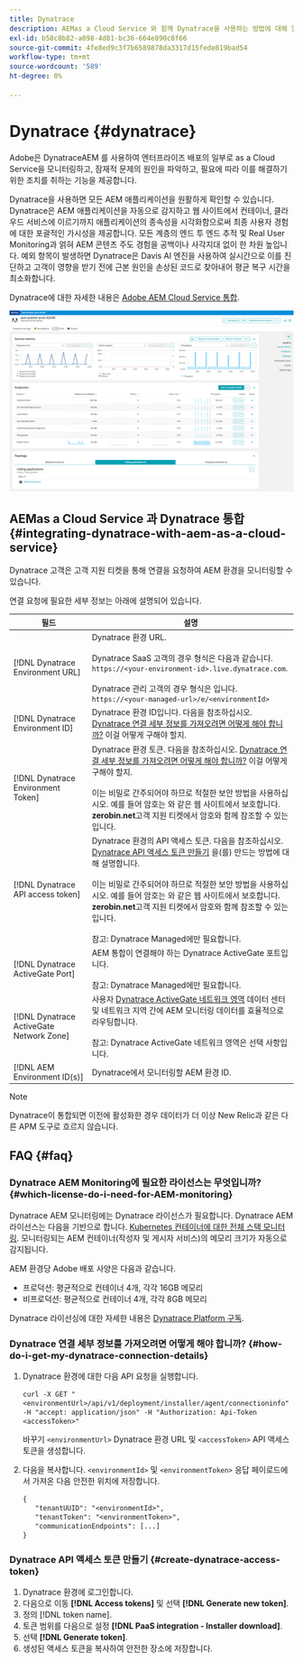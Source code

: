 ```yaml
---
title: Dynatrace
description: AEMas a Cloud Service 와 함께 Dynatrace을 사용하는 방법에 대해 알아봅니다.
exl-id: b58c8b82-a098-4d81-bc36-664e890c8f66
source-git-commit: 4fe8ed9c3f7b6589878da3317d15fede819bad54
workflow-type: tm+mt
source-wordcount: '589'
ht-degree: 0%

---
```


# Dynatrace {#dynatrace}

Adobe은 DynatraceAEM 를 사용하여 엔터프라이즈 배포의 일부로 as a Cloud Service을 모니터링하고, 잠재적 문제의 원인을 파악하고, 필요에 따라 이를 해결하기 위한 조치를 취하는 기능을 제공합니다.

Dynatrace을 사용하면 모든 AEM 애플리케이션을 원활하게 확인할 수 있습니다. Dynatrace은 AEM 애플리케이션을 자동으로 감지하고 웹 사이트에서 컨테이너, 클라우드 서비스에 이르기까지 애플리케이션의 종속성을 시각화함으로써 최종 사용자 경험에 대한 포괄적인 가시성을 제공합니다. 모든 계층의 엔드 투 엔드 추적 및 Real User Monitoring과 얽혀 AEM 콘텐츠 주도 경험을 공백이나 사각지대 없이 한 차원 높입니다. 예외 항목이 발생하면 Dynatrace은 Davis AI 엔진을 사용하여 실시간으로 이를 진단하고 고객이 영향을 받기 전에 근본 원인을 손상된 코드로 찾아내어 평균 복구 시간을 최소화합니다.

Dynatrace에 대한 자세한 내용은 [Adobe AEM Cloud Service 통합](https://www.dynatrace.com/hub/detail/adobe-experience-manager-1/).

![AEM 작성자 및 게시자 성능 지표](/help/implementing/cloud-manager/assets/dynatrace-performance-metrics.png)

## AEMas a Cloud Service 과 Dynatrace 통합 {#integrating-dynatrace-with-aem-as-a-cloud-service}

Dynatrace 고객은 고객 지원 티켓을 통해 연결을 요청하여 AEM 환경을 모니터링할 수 있습니다.

연결 요청에 필요한 세부 정보는 아래에 설명되어 있습니다.

| **필드** | **설명** |
|---|---|
| [!DNL Dynatrace Environment URL] | Dynatrace 환경 URL.<br><br>Dynatrace SaaS 고객의 경우 형식은 다음과 같습니다. `https://<your-environment-id>.live.dynatrace.com`.<br><br>Dynatrace 관리 고객의 경우 형식은 입니다. `https://<your-managed-url>/e/<environmentId>` |
| [!DNL Dynatrace Environment ID] | Dynatrace 환경 ID입니다. 다음을 참조하십시오. [Dynatrace 연결 세부 정보를 가져오려면 어떻게 해야 합니까?](#how-do-i-get-my-dynatrace-connection-details) 이걸 어떻게 구해야 할지. |
| [!DNL Dynatrace Environment Token] | Dynatrace 환경 토큰. 다음을 참조하십시오. [Dynatrace 연결 세부 정보를 가져오려면 어떻게 해야 합니까?](#how-do-i-get-my-dynatrace-connection-details) 이걸 어떻게 구해야 할지.<br><br>이는 비밀로 간주되어야 하므로 적절한 보안 방법을 사용하십시오. 예를 들어 암호는 와 같은 웹 사이트에서 보호합니다. **zerobin.net**&#x200B;고객 지원 티켓에서 암호와 함께 참조할 수 있는 입니다. |
| [!DNL Dynatrace API access token] | Dynatrace 환경의 API 액세스 토큰.  다음을 참조하십시오. [Dynatrace API 액세스 토큰 만들기](#create-dynatrace-access-token) 을(를) 만드는 방법에 대해 설명합니다.<br><br>이는 비밀로 간주되어야 하므로 적절한 보안 방법을 사용하십시오. 예를 들어 암호는 와 같은 웹 사이트에서 보호합니다. **zerobin.net**&#x200B;고객 지원 티켓에서 암호와 함께 참조할 수 있는 입니다.<br><br>참고: Dynatrace Managed에만 필요합니다. |
| [!DNL Dynatrace ActiveGate Port] | AEM 통합이 연결해야 하는 Dynatrace ActiveGate 포트입니다.<br><br>참고: Dynatrace Managed에만 필요합니다. |
| [!DNL Dynatrace ActiveGate Network Zone] | 사용자 [Dynatrace ActiveGate 네트워크 영역](https://docs.dynatrace.com/docs/manage/network-zones) 데이터 센터 및 네트워크 지역 간에 AEM 모니터링 데이터를 효율적으로 라우팅합니다.<br><br>참고: Dynatrace ActiveGate 네트워크 영역은 선택 사항입니다. |
| [!DNL AEM Environment ID(s)] | Dynatrace에서 모니터링할 AEM 환경 ID. |

>[!NOTE]
>
>Dynatrace이 통합되면 이전에 활성화한 경우 데이터가 더 이상 New Relic과 같은 다른 APM 도구로 흐르지 않습니다.

## FAQ {#faq}

### Dynatrace AEM Monitoring에 필요한 라이선스는 무엇입니까? {#which-license-do-i-need-for-AEM-monitoring}

Dynatrace AEM 모니터링에는 Dynatrace 라이선스가 필요합니다. Dynatrace AEM 라이선스는 다음을 기반으로 합니다. [Kubernetes 컨테이너에 대한 전체 스택 모니터링](https://docs.dynatrace.com/docs/shortlink/dps-hosts#gib-hour-calculation-for-containers-and-application-only-monitoring). 모니터링되는 AEM 컨테이너(작성자 및 게시자 서비스)의 메모리 크기가 자동으로 감지됩니다.

AEM 환경당 Adobe 배포 사양은 다음과 같습니다.

* 프로덕션: 평균적으로 컨테이너 4개, 각각 16GB 메모리
* 비프로덕션: 평균적으로 컨테이너 4개, 각각 8GB 메모리

Dynatrace 라이선싱에 대한 자세한 내용은 [Dynatrace Platform 구독](https://docs.dynatrace.com/docs/shortlink/dynatrace-platform-subscription).

### Dynatrace 연결 세부 정보를 가져오려면 어떻게 해야 합니까? {#how-do-i-get-my-dynatrace-connection-details}

1. Dynatrace 환경에 대한 다음 API 요청을 실행합니다.

   ```
   curl -X GET "<environmentUrl>/api/v1/deployment/installer/agent/connectioninfo" -H "accept: application/json" -H "Authorization: Api-Token <accessToken>"
   ```


   바꾸기 `<environmentUrl>` Dynatrace 환경 URL 및 `<accessToken>` API 액세스 토큰을 생성합니다.

1. 다음을 복사합니다. `<environmentId>` 및 `<environmentToken>` 응답 페이로드에서 가져온 다음 안전한 위치에 저장합니다.

   ```
   {
      "tenantUUID": "<environmentId>",
      "tenantToken": "<environmentToken>",
      "communicationEndpoints": [...]
   }
   ```

### Dynatrace API 액세스 토큰 만들기 {#create-dynatrace-access-token}

1. Dynatrace 환경에 로그인합니다.
1. 다음으로 이동 **[!DNL Access tokens]** 및 선택 **[!DNL Generate new token]**.
1. 정의 [!DNL token name].
1. 토큰 범위를 다음으로 설정 **[!DNL PaaS integration - Installer download]**.
1. 선택 **[!DNL Generate token]**.
1. 생성된 액세스 토큰을 복사하여 안전한 장소에 저장합니다.





